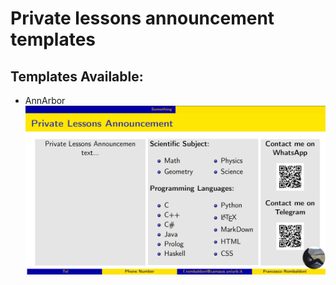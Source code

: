 # Private lessons announcement templates

## Templates Available:  

* AnnArbor
![AnnArbor:](ReadMeImgs/AnnArbor.png)
